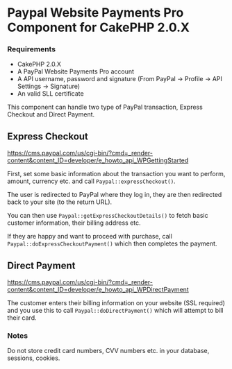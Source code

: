 # Paypal Website Payments Pro Component for CakePHP 2.0.X

### Requirements

* CakePHP 2.0.X
* A PayPal Website Payments Pro account
* A API username, password and signature (From PayPal -> Profile -> API Settings -> Signature)
* An valid SLL certificate

This component can handle two type of PayPal transaction, Express Checkout and Direct Payment.

## Express Checkout

https://cms.paypal.com/us/cgi-bin/?cmd=_render-content&content_ID=developer/e_howto_api_WPGettingStarted

First, set some basic information about the transaction you want to perform, amount, currency etc. and call `Paypal::expressCheckout()`. 

The user is redirected to PayPal where they log in, they are then redirected back to your site (to the return URL).

You can then use `Paypal::getExpressCheckoutDetails()` to fetch basic customer information, their billing address etc.

If they are happy and want to proceed with purchase, call `Paypal::doExpressCheckoutPayment()` which then completes the payment.

## Direct Payment

https://cms.paypal.com/us/cgi-bin/?cmd=_render-content&content_ID=developer/e_howto_api_WPDirectPayment

The customer enters their billing information on your website (SSL required) and you use this to call `Paypal::doDirectPayment()` which will attempt to bill their card.

### Notes

Do not store credit card numbers, CVV numbers etc. in your database, sessions, cookies.


